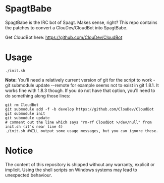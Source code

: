 SpagtBabe
=========

SpagtBabe is the IRC bot of Spagt. Makes sense, right? This repo contains the patches to convert a ClouDev/CloudBot into SpagtBabe.

Get CloudBot here: https://github.com/ClouDev/CloudBot

Usage
=====
````
./init.sh
````
**Note:** You'll need a relatively current version of git for the script to work - git submodule update --remote for example seems not to exist in git 1.8.1. It works fine with 1.8.3 though. If you do not have that option, you'll need to do something along those lines:
````
git rm CloudBot
git submodule add -f -b develop https://github.com/ClouDev/CloudBot
git submodule init
git submodule update
# comment out the line which says "rm-rf CloudBot >/dev/null" from init.sh (it's near line 4)
./init.sh #WILL output some usage messages, but you can ignore these.
````

Notice
======
The content of this repository is shipped without any warranty, explicit or implicit. 
Using the shell scripts on Windows systems may lead to unexpected behaviour.